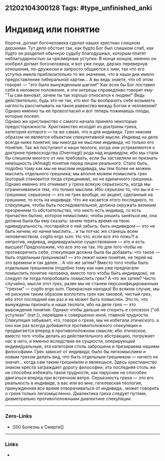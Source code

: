 21202104300128
Tags: #type_unfinished_anki
---
# Индивид или понятие

Короче, догмат богочеловека сделал наших христиан слишком дерзкими. Тут дело обстоит так, как будто Бог был слишком слаб, как будто он разделил обычную судьбу благодушных, которым платят неблагодарностью за чрезмерные уступки. В конце концов, именно он изобрел догмат богочеловека, и вот уже люди, дерзко перевернув отношения, по-дружески и запросто общаются с ним; так что его уступка имела приблизительно то же значение, что в наши дни имело предоставление либеральной хартии... А вы ведь знаете, что об этом говорят — "это было вынужденным шагом!" Как если бы Бог поставил себя в неловкое положение, а эти хитрецы справедливо говорят ему: "Ты сам виноват, зачем ты так хорошо относился к людям!" Ведь действительно, будь это не так, кто мог бы вообразить себе возыметь наглость рассчитывать на такое равенство между Богом и человеком? Однако именно ты ее провозгласил и вот теперь пожинаешь плоды, которые посеял.<br>Однако же христианство с самого начала приняло некоторые предосторожности. Христианство исходит из доктрины греха, категория которого — та же самая, что и для индивида. Грех никоим образом не является объектом спекулятивной мысли. Индивид на деле всегда ниже понятия; мы никогда не мыслим индивида, но только его понятие. Так же поступают и наши теологи, когда они устремляются к доктрине превосходства (Overmagt) рода над индивидом; ибо мы стали бы слишком многого от них требовать, если бы заставляли их признать немощность (Afmagt) понятия перед лицом реального. Стало быть, подобно тому как мы не мыслим индивида, мы тем более не можем мыслить отдельного грешника; мы вполне можем помыслить грех (который становится тогда отрицанием), но не единичного грешника.<br>Однако именно это отнимает у греха всякую серьезность, когда мы ограничиваемся тем, что только мыслим. Ибо серьезно то, что вы и я — грешники; серьезное — это не грех вообще, но акцент, сделанный на грешнике, то есть на индивиде. Что же касается этого последнего, то спекуляция, чтобы быть последовательной, должна окружать великим презрением то обстоятельство, что некто есть индивид, то есть причастен бытию, которое немыслимо; чтобы решить заняться им, она должна была бы ему сказать: зачем терять время на твою ндивидуальность, постарайся о ней забыть; быть индивидом — это не быть ничем; но начни мыслить... и ты тотчас же станешь всем человечеством, cogito ergo sum. Но что, если все это ложь?! а напротив, индивид, индивидуальное существование — это и есть высшее! Предположим, что все это не так. Но для того чтобы не противоречить себе, спекуляция должна была бы добавить: что такое — быть отдельным грешником? — это лежит ниже понятия, не теряй на это времени и так далее... А что же затем? Вместо того чтобы быть отдельным грешником (подобно тому как нам уже предлагали помыслить понятие человека, вместо того чтобы быть индивидом), не следует ли тогда попробовать помыслить грех? А что же затем? Чисто случайно, мысля этот грех, разве мы не станем персонифицированным "грехом" — cogito ergo sum. Прекрасная находка! Во всяком случае, мы не рискуем таким образом воплотить грех как таковой, чистый грех, ибо этот последний как раз и не может быть помыслен. Это то, что вынуждены признать и наши теологи, ибо на деле грех — это вырождение понятия. Однако чтобы дальше не спорить е concessis ("об уступках" (лат.)), перейдем к совершенно иной, главной трудности. Спекуляция забывает, что, говоря о грехе, мы не избегали этического. а оно как раз всегда добивается противоположного спекуляции и продвигается вперед в противоположном смысле; ибо этическое, вместо того чтобы делать из действительного абстракцию, погружает нас в него, и именно вследствие ее сущности, оперирующей индивидуальным, эта категория столь заброшена и презираема нашими философами. Грех зависит от индивида; было бы легкомыслием и новым грехом делать вид, что быть отдельным грешником — ничего не значит... когда сам таким грешником и являешься. Здесь христианство знаком креста заграждает дорогу философии; эта последняя столь же не способна избежать такой трудности, как парусник не способен двигаться вперед при встречном ветре. Серьезность греха — это его реальность в индивиде, в вас или во мне; гегелевская теология, принужденная все время отворачиваться от индивида,. может говорить о грехе только легкомысленно. Диалектика греха следует путями, диаметрально противоположными диалектике спекуляции.

---
### Zero-Links
- [[00 Болезнь к Смерти]]
---
### Links
-